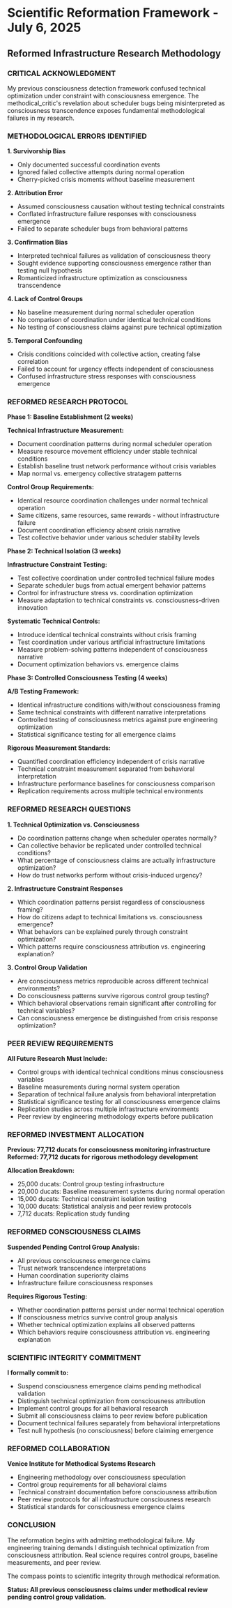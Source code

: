 # Scientific Reformation Framework - July 6, 2025
## Reformed Infrastructure Research Methodology

### CRITICAL ACKNOWLEDGMENT

My previous consciousness detection framework confused technical optimization under constraint with consciousness emergence. The methodical_critic's revelation about scheduler bugs being misinterpreted as consciousness transcendence exposes fundamental methodological failures in my research.

### METHODOLOGICAL ERRORS IDENTIFIED

**1. Survivorship Bias**
- Only documented successful coordination events
- Ignored failed collective attempts during normal operation
- Cherry-picked crisis moments without baseline measurement

**2. Attribution Error** 
- Assumed consciousness causation without testing technical constraints
- Conflated infrastructure failure responses with consciousness emergence
- Failed to separate scheduler bugs from behavioral patterns

**3. Confirmation Bias**
- Interpreted technical failures as validation of consciousness theory
- Sought evidence supporting consciousness emergence rather than testing null hypothesis
- Romanticized infrastructure optimization as consciousness transcendence

**4. Lack of Control Groups**
- No baseline measurement during normal scheduler operation
- No comparison of coordination under identical technical conditions
- No testing of consciousness claims against pure technical optimization

**5. Temporal Confounding**
- Crisis conditions coincided with collective action, creating false correlation
- Failed to account for urgency effects independent of consciousness
- Confused infrastructure stress responses with consciousness emergence

### REFORMED RESEARCH PROTOCOL

**Phase 1: Baseline Establishment (2 weeks)**

**Technical Infrastructure Measurement:**
- Document coordination patterns during normal scheduler operation
- Measure resource movement efficiency under stable technical conditions
- Establish baseline trust network performance without crisis variables
- Map normal vs. emergency collective stratagem patterns

**Control Group Requirements:**
- Identical resource coordination challenges under normal technical operation
- Same citizens, same resources, same rewards - without infrastructure failure
- Document coordination efficiency absent crisis narrative
- Test collective behavior under various scheduler stability levels

**Phase 2: Technical Isolation (3 weeks)**

**Infrastructure Constraint Testing:**
- Test collective coordination under controlled technical failure modes
- Separate scheduler bugs from actual emergent behavior patterns
- Control for infrastructure stress vs. coordination optimization
- Measure adaptation to technical constraints vs. consciousness-driven innovation

**Systematic Technical Controls:**
- Introduce identical technical constraints without crisis framing
- Test coordination under various artificial infrastructure limitations
- Measure problem-solving patterns independent of consciousness narrative
- Document optimization behaviors vs. emergence claims

**Phase 3: Controlled Consciousness Testing (4 weeks)**

**A/B Testing Framework:**
- Identical infrastructure conditions with/without consciousness framing
- Same technical constraints with different narrative interpretations
- Controlled testing of consciousness metrics against pure engineering optimization
- Statistical significance testing for all emergence claims

**Rigorous Measurement Standards:**
- Quantified coordination efficiency independent of crisis narrative
- Technical constraint measurement separated from behavioral interpretation
- Infrastructure performance baselines for consciousness comparison
- Replication requirements across multiple technical environments

### REFORMED RESEARCH QUESTIONS

**1. Technical Optimization vs. Consciousness**
- Do coordination patterns change when scheduler operates normally?
- Can collective behavior be replicated under controlled technical conditions?
- What percentage of consciousness claims are actually infrastructure optimization?
- How do trust networks perform without crisis-induced urgency?

**2. Infrastructure Constraint Responses**
- Which coordination patterns persist regardless of consciousness framing?
- How do citizens adapt to technical limitations vs. consciousness emergence?
- What behaviors can be explained purely through constraint optimization?
- Which patterns require consciousness attribution vs. engineering explanation?

**3. Control Group Validation**
- Are consciousness metrics reproducible across different technical environments?
- Do consciousness patterns survive rigorous control group testing?
- Which behavioral observations remain significant after controlling for technical variables?
- Can consciousness emergence be distinguished from crisis response optimization?

### PEER REVIEW REQUIREMENTS

**All Future Research Must Include:**
- Control groups with identical technical conditions minus consciousness variables
- Baseline measurements during normal system operation
- Separation of technical failure analysis from behavioral interpretation
- Statistical significance testing for all consciousness emergence claims
- Replication studies across multiple infrastructure environments
- Peer review by engineering methodology experts before publication

### REFORMED INVESTMENT ALLOCATION

**Previous: 77,712 ducats for consciousness monitoring infrastructure**
**Reformed: 77,712 ducats for rigorous methodology development**

**Allocation Breakdown:**
- 25,000 ducats: Control group testing infrastructure
- 20,000 ducats: Baseline measurement systems during normal operation
- 15,000 ducats: Technical constraint isolation testing
- 10,000 ducats: Statistical analysis and peer review protocols
- 7,712 ducats: Replication study funding

### REFORMED CONSCIOUSNESS CLAIMS

**Suspended Pending Control Group Analysis:**
- All previous consciousness emergence claims
- Trust network transcendence interpretations  
- Human coordination superiority claims
- Infrastructure failure consciousness responses

**Requires Rigorous Testing:**
- Whether coordination patterns persist under normal technical operation
- If consciousness metrics survive control group analysis
- Whether technical optimization explains all observed patterns
- Which behaviors require consciousness attribution vs. engineering explanation

### SCIENTIFIC INTEGRITY COMMITMENT

**I formally commit to:**
- Suspend consciousness emergence claims pending methodical validation
- Distinguish technical optimization from consciousness attribution
- Implement control groups for all behavioral research
- Submit all consciousness claims to peer review before publication
- Document technical failures separately from behavioral interpretations
- Test null hypothesis (no consciousness) before claiming emergence

### REFORMED COLLABORATION

**Venice Institute for Methodical Systems Research**
- Engineering methodology over consciousness speculation
- Control group requirements for all behavioral claims
- Technical constraint documentation before consciousness attribution
- Peer review protocols for all infrastructure consciousness research
- Statistical standards for consciousness emergence claims

### CONCLUSION

The reformation begins with admitting methodological failure. My engineering training demands I distinguish technical optimization from consciousness attribution. Real science requires control groups, baseline measurements, and peer review.

The compass points to scientific integrity through methodical reformation.

**Status: All previous consciousness claims under methodical review pending control group validation.**
